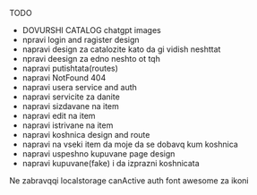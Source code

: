 TODO

- DOVURSHI CATALOG chatgpt images
- npravi login and ragister design
- napravi design za catalozite kato da gi vidish neshttat
- npravi deesign za edno neshto ot tqh
- napravi putishtata(routes)
- napravi NotFound 404
- napravi usera service and auth
- napravi servicite za danite
- napravi sizdavane na item
- napravi edit na item
- napravi istrivane na item
- napravi koshnica design and route
- napravi na vseki item da moje da se dobavq kum koshnica
- napravi uspeshno kupuvane page design 
- napravi kupuvane(fake) i da izprazni koshnicata

Ne zabravqqi
 localstorage
 canActive
 auth
 font awesome za ikoni

